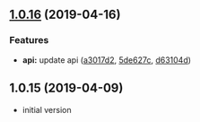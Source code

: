 ## [1.0.16](https://github.com/max-team/Mars/compare/@marsjs/api@1.0.16...@marsjs/api@1.0.16) (2019-04-16)


### Features

* **api:** update api ([a3017d2](https://github.com/max-team/Mars/commit/a3017d2), [5de627c](https://github.com/max-team/Mars/commit/5de627c), [d63104d](https://github.com/max-team/Mars/commit/d63104d))

## 1.0.15 (2019-04-09)

- initial version
